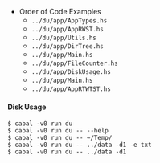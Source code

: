 - Order of Code Examples
  - `../du/app/AppTypes.hs`
  - `../du/app/AppRWST.hs`
  - `../du/app/Utils.hs`
  - `../du/app/DirTree.hs`
  - `../du/app/Main.hs`
  - `../du/app/FileCounter.hs`
  - `../du/app/DiskUsage.hs`
  - `../du/app/Main.hs`
  - `../du/app/AppRTWTST.hs`

#### Disk Usage
```
$ cabal -v0 run du
$ cabal -v0 run du -- --help
$ cabal -v0 run du -- ~/Temp/
$ cabal -v0 run du -- ../data -d1 -e txt
$ cabal -v0 run du -- ../data -d1
```
